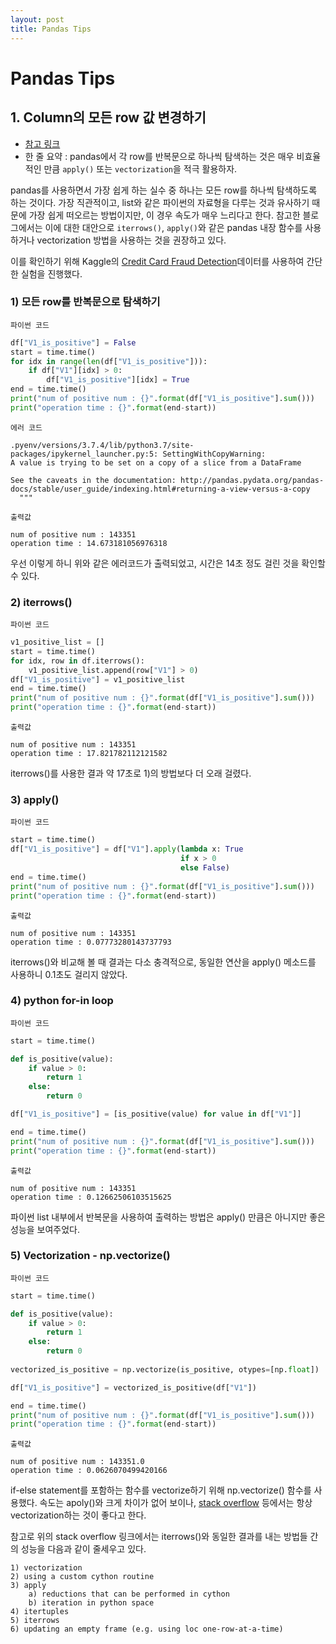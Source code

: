 ```yaml
---
layout: post
title: Pandas Tips
---
```


# Pandas Tips

## 1. Column의 모든 row 값 변경하기

- [참고 링크](<https://engineering.upside.com/a-beginners-guide-to-optimizing-pandas-code-for-speed-c09ef2c6a4d6>)
- 한 줄 요약 : pandas에서 각 row를 반복문으로 하나씩 탐색하는 것은 매우 비효율적인 만큼 `apply()` 또는 `vectorization`을 적극 활용하자.

pandas를 사용하면서 가장 쉽게 하는 실수 중 하나는 모든 row를 하나씩 탐색하도록 하는 것이다. 가장 직관적이고, list와 같은 파이썬의 자료형을 다루는 것과 유사하기 때문에 가장 쉽게 떠오르는 방법이지만, 이 경우 속도가 매우 느리다고 한다. 참고한 블로그에서는 이에 대한 대안으로 `iterrows()`, `apply()`와 같은 pandas 내장 함수를 사용하거나 vectorization 방법을 사용하는 것을 권장하고 있다.

이를 확인하기 위해 Kaggle의 [Credit Card Fraud Detection](<https://www.kaggle.com/mlg-ulb/creditcardfraud/data#>)데이터를 사용하여 간단한 실험을 진행했다.

### 1) 모든 row를 반복문으로 탐색하기

`파이썬 코드`

```python
df["V1_is_positive"] = False
start = time.time()
for idx in range(len(df["V1_is_positive"])):
    if df["V1"][idx] > 0:
        df["V1_is_positive"][idx] = True
end = time.time()
print("num of positive num : {}".format(df["V1_is_positive"].sum()))
print("operation time : {}".format(end-start))
```

`에러 코드`

```
.pyenv/versions/3.7.4/lib/python3.7/site-packages/ipykernel_launcher.py:5: SettingWithCopyWarning: 
A value is trying to be set on a copy of a slice from a DataFrame

See the caveats in the documentation: http://pandas.pydata.org/pandas-docs/stable/user_guide/indexing.html#returning-a-view-versus-a-copy
  """

```

`출력값`

```
num of positive num : 143351
operation time : 14.673181056976318
```

우선 이렇게 하니 위와 같은 에러코드가 출력되었고, 시간은 14초 정도 걸린 것을 확인할 수 있다.

### 2) iterrows()

`파이썬 코드`

```python
v1_positive_list = []
start = time.time()
for idx, row in df.iterrows():
    v1_positive_list.append(row["V1"] > 0)
df["V1_is_positive"] = v1_positive_list
end = time.time()
print("num of positive num : {}".format(df["V1_is_positive"].sum()))
print("operation time : {}".format(end-start))
```

`출력값`

```
num of positive num : 143351
operation time : 17.821782112121582
```

iterrows()를 사용한 결과 약 17초로 1)의 방법보다 더 오래 걸렸다.

### 3) apply()

`파이썬 코드`

```python
start = time.time()
df["V1_is_positive"] = df["V1"].apply(lambda x: True
                                      if x > 0
                                      else False)
end = time.time()
print("num of positive num : {}".format(df["V1_is_positive"].sum()))
print("operation time : {}".format(end-start))
```

`출력값`

```
num of positive num : 143351
operation time : 0.07773280143737793
```

iterrows()와 비교해 볼 때 결과는 다소 충격적으로, 동일한 연산을 apply() 메소드를 사용하니 0.1초도 걸리지 않았다.

### 4) python for-in loop

`파이썬 코드`

```python
start = time.time()

def is_positive(value):
    if value > 0:
        return 1
    else:
        return 0

df["V1_is_positive"] = [is_positive(value) for value in df["V1"]]

end = time.time()
print("num of positive num : {}".format(df["V1_is_positive"].sum()))
print("operation time : {}".format(end-start))
```

`출력값`

```
num of positive num : 143351
operation time : 0.12662506103515625
```

파이썬 list 내부에서 반복문을 사용하여 출력하는 방법은 apply() 만큼은 아니지만 좋은 성능을 보여주었다.

### 5) Vectorization - np.vectorize()

`파이썬 코드`

```python
start = time.time()

def is_positive(value):
    if value > 0:
        return 1
    else:
        return 0
    
vectorized_is_positive = np.vectorize(is_positive, otypes=[np.float])

df["V1_is_positive"] = vectorized_is_positive(df["V1"])

end = time.time()
print("num of positive num : {}".format(df["V1_is_positive"].sum()))
print("operation time : {}".format(end-start))
```

`출력값`

```
num of positive num : 143351.0
operation time : 0.0626070499420166
```

if-else statement를 포함하는 함수를 vectorize하기 위해 np.vectorize() 함수를 사용했다. 속도는 apoly()와 크게 차이가 없어 보이나, [stack overflow](<https://stackoverflow.com/questions/24870953/does-pandas-iterrows-have-performance-issues>) 등에서는 항상 vectorization하는 것이 좋다고 한다.

참고로 위의 stack overflow 링크에서는 iterrows()와 동일한 결과를 내는 방법들 간의 성능을 다음과 같이 줄세우고 있다.

```
1) vectorization
2) using a custom cython routine
3) apply
    a) reductions that can be performed in cython
    b) iteration in python space
4) itertuples
5) iterrows
6) updating an empty frame (e.g. using loc one-row-at-a-time)
```
